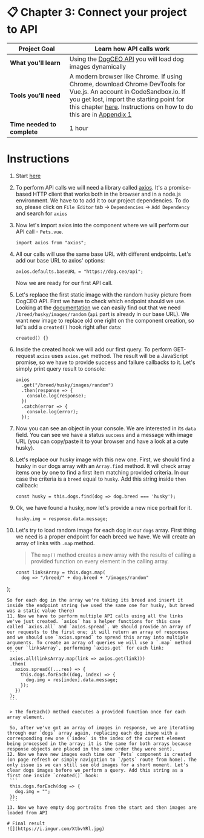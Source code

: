 # 📋 Chapter 3: Connect your project to API

| **Project&nbsp;Goal** | Learn how API calls work                                                                                                                                   |
| --------------------------- | ------------------------------------------------------------------------------------------------------------------------------------------------------------------------------------------------ |
| **What&nbsp;you’ll&nbsp;learn**       | Using the [DogCEO API](https://dog.ceo/dog-api/) you will load dog images dynamically                                                                                             |
| **Tools&nbsp;you’ll&nbsp;need**       | A modern browser like Chrome. If using Chrome, download Chrome DevTools for Vue.js. An account in CodeSandbox.io. If you get lost, import the starting point for this chapter [here](https://github.com/VueVixens/projects/tree/master/chapter-2-end). Instructions on how to do this are in [Appendix 1](appendix_1.md) |
| **Time needed to complete** | 1 hour                                                                                                                                                                                     |

# Instructions
1. Start [here](https://github.com/VueVixens/projects/tree/master/chapter-2-end)
2. To perform API calls we will need a library called [axios](https://github.com/axios/axios). It's a promise-based HTTP client that works both in the browser and in a node.js environment. We have to to add it to our project dependencies. To do so, please click on `File Editor` tab -> `Dependencies` -> `Add Dependency` and search for `axios`
3. Now let's import axios into the component where we will perform our API call - `Pets.vue`.
	```
	import axios from "axios";
	```
4. All our calls will use the same base URL with different endpoints. Let's add our base URL to axios' options:
	```
	axios.defaults.baseURL = "https://dog.ceo/api";
	```
	Now we are ready for our first API call.
5. Let's replace the first static image with the random husky picture from DogCEO API. First we have to check which endpoint should we use. Looking at the [documentation](https://dog.ceo/dog-api/) we can easily find out that we need `/breed/husky/images/random` (`api` part is already in our base URL). We want new image to replace old one right on the component creation, so let's add a `created()` hook right after `data`:
	```
	created() {}
	```
6. Inside the created hook we will add our first query. To perform GET-request `axios` uses `axios.get` method. The result will be a JavaScript promise, so we have to provide success and failure callbacks to it. Let's simply print query result to console:
	```
    axios
      .get("/breed/husky/images/random")
      .then(response => {
        console.log(response);
      })
      .catch(error => {
        console.log(error);
      });
   ```
7. Now you can see an object in your console. We are interested in its `data` field. You can see we have a status `success` and a message with image URL (you can copy/paste it to your browser and have a look at a cute husky).
8. Let's replace our husky image with this new one. First, we should find a husky in our dogs array with an `Array.find` method. It will check array items one by one to find a first item matching provided criteria. In our case the criteria is a `breed` equal to `husky`. Add this string inside `then` callback:
	```
	const husky = this.dogs.find(dog => dog.breed === 'husky');
	```
9. Ok, we have found a husky, now let's provide a new nice portrait for it.
	```
	husky.img = response.data.message;
	```
10. Let's try to load random image for each dog in our `dogs` array. First thing we need is a proper endpoint for each breed we have. We will create an array of links with `.map` method.

    > The `map()` method creates a new array with the results of calling a provided function on every element in the calling array.

	```
	const linksArray = this.dogs.map(
      dog => "/breed/" + dog.breed + "/images/random"
   );
   ```
   So for each dog in the array we're taking its breed and insert it inside the endpoint string (we used the same one for husky, but breed was a static value there)
11. Now we have to perform multiple API calls using all the links we've just created. `axios` has a helper functions for this case called `axios.all` and `axios.spread`. We should provide an array of our requests to the first one; it will return an array of responses and we should use `axios.spread` to spread this array into multiple arguments. To create an array of queries we will use a `.map` method on our `linksArray`, performing `axios.get` for each link:
	```
	axios.all(linksArray.map(link => axios.get(link)))
    .then(
      axios.spread((...res) => {
        this.dogs.forEach((dog, index) => {
          dog.img = res[index].data.message;
        });
      })
    );
    ```

    > The forEach() method executes a provided function once for each array element.
    
	So, after we've got an array of images in response, we are iterating through our `dogs` array again, replacing each dog image with a corresponding new one (`index` is the index of the current element being processed in the array; it is the same for both arrays because response objects are placed in the same order they were sent).
12. Now we have new images each time our `Pets` component is created (on page refresh or simply navigation to `/pets` route from home). The only issue is we can still see old images for a short moment. Let's clear dogs images before we perform a query. Add this string as a first one inside `created()` hook:
	```
	this.dogs.forEach(dog => {
      dog.img = "";
    });
	```
13. Now we have empty dog portraits from the start and then images are loaded from API

# Final result
![](https://i.imgur.com/XtbvYRl.jpg)
